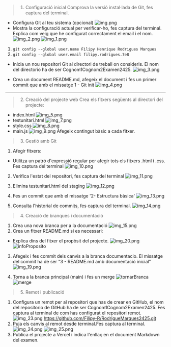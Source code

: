 > 1. Configuració inicial
   Comprova la versió instal·lada de Git, fes captura del terminal.

+ Configura Git al teu sistema (opcional)
![img.png](img.png)
+ Mostra la configuració actual per verificar-ho, fes captura del terminal. Explica com veig que he configurat correctament el email i el nom.
![img_2.png](img_2.png)
![img_1.png](img_1.png)
1. `git config --global user.name Filipy Henrique Rodrigues Marques`
2. `git config --global user.email filipy.rodrigues.7e8`

+ Inicia un nou repositori Git al directori de treball on consideris. El nom del directorio ha de ser Cognom1Cognom2Examen2425.
![img_3.png](img_3.png)

+ Crea un document README.md, afegeix el document i fes un primer commit que amb el missatge 1 - Git init
![img_4.png](img_4.png)

---
> 2. Creació del projecte web
   Crea els fitxers següents al directori del projecte:

+ index.html
![img_5.png](img_5.png)
+ testunitari.html
![img_7.png](img_7.png)
+ style.css
![img_8.png](img_8.png)
+ main.js
![img_9.png](img_9.png)
Afegeix contingut bàsic a cada fitxer.

> 3. Gestió amb Git
1. Afegir fitxers:

+ Utilitza un patró d'expressió regular per afegir tots els fitxers .html i .css. Fes captura del terminal
![img_10.png](img_10.png)

2. Verifica l'estat del repositori, fes captura del terminal
![img_11.png](img_11.png)

3. Elimina testunitari.html del staging
![img_12.png](img_12.png)

4. Fes un commit que amb el missatge '2- Estructura bàsica'
![img_13.png](img_13.png)

5. Consulta l'historial de commits, fes captura del terminal.
![img_14.png](img_14.png)

> 4. Creació de branques i documentació
1. Crea una nova branca per a la documentació
![img_15.png](img_15.png)
2. Crea un fitxer README.md si es necessari:
+ Explica dins del fitxer el propòsit del projecte.
![img_20.png](img_20.png)
![infoProposito](img_18.png)
3. Afegeix i fes commit dels canvis a la branca documentacio. El missatge del commit ha de ser "3 - README.md amb documentació inicial"
![img_19.png](img_19.png)

4. Torna a la branca principal (main) i fes un merge
![tornarBranca](img_21.png)
![merge](img_22.png)

> 5. Remot i publicació

1. Configura un remot per al repositori que has de crear en GitHub, el nom del repositorio de GitHub ha de ser Cognom1Cognom2Examen2425. Fes captura al terminal de com has configurat el repositori remot.
![img_23.png](img_23.png)
   https://github.com/Filipy-R/RodrigueMarques2425.git
2. Puja els canvis al remot desde terminal.Fes captura al terminal.
![img_24.png](img_24.png)
![img_25.png](img_25.png)
3. Publica el projecte a Vercel i indica l'enllaç en el document Markdown del examen.





